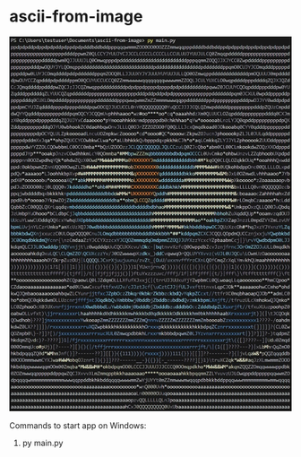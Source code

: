 # ascii-from-image

![ASCII Art](./demo/ascii_demo.jpg)

Commands to start app on Windows:

1. py main.py